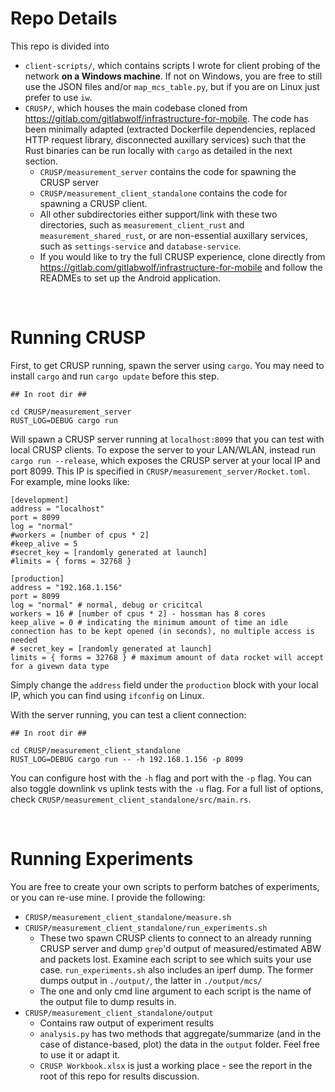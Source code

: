 # Repo Details
This repo is divided into 
- `client-scripts/`, which contains scripts I wrote for client probing of the network **on a Windows machine**. If not on Windows, you are free to still use the JSON files and/or `map_mcs_table.py`, but if you are on Linux just prefer to use `iw`.
- `CRUSP/`, which houses the main codebase cloned from https://gitlab.com/gitlabwolf/infrastructure-for-mobile. The code has been minimally adapted (extracted Dockerfile dependencies, replaced HTTP request library, disconnected auxillary services) such that the Rust binaries can be run locally with `cargo` as detailed in the next section.
    - `CRUSP/measurement_server` contains the code for spawning the CRUSP server
    - `CRUSP/measurement_client_standalone` contains the code for spawning a CRUSP client.
    - All other subdirectories either support/link with these two directories, such as `measurement_client_rust` and `measurement_shared_rust`, or are non-essential auxillary services, such as `settings-service` and `database-service`.
    - If you would like to try the full CRUSP experience, clone directly from https://gitlab.com/gitlabwolf/infrastructure-for-mobile and follow the READMEs to set up the Android application.

<br/>

# Running CRUSP
First, to get CRUSP running, spawn the server using `cargo`. You may need to install `cargo` and run `cargo update` before this step.
```
## In root dir ##

cd CRUSP/measurement_server
RUST_LOG=DEBUG cargo run
```
Will spawn a CRUSP server running at `localhost:8099` that you can test with local CRUSP clients.
To expose the server to your LAN/WLAN, instead run
`cargo run --release`, which exposes the CRUSP server at your local IP and port 8099. This IP is specified in `CRUSP/measurement_server/Rocket.toml`. For example, mine looks like:
```
[development]
address = "localhost"
port = 8099
log = "normal"
#workers = [number of cpus * 2]
#keep_alive = 5
#secret_key = [randomly generated at launch]
#limits = { forms = 32768 }

[production]
address = "192.168.1.156"
port = 8099
log = "normal" # normal, debug or cricitcal
workers = 16 # [number of cpus * 2] - hossman has 8 cores
keep_alive = 0 # indicating the minimum amount of time an idle connection has to be kept opened (in seconds), no multiple access is needed
# secret_key = [randomly generated at launch]
limits = { forms = 32768 } # maximum amount of data rocket will accept for a givewn data type
```
Simply change the `address` field under the `production` block with your local IP, which you can find using `ifconfig` on Linux.

With the server running, you can test a client connection:
```
## In root dir ##

cd CRUSP/measurement_client_standalone
RUST_LOG=DEBUG cargo run -- -h 192.168.1.156 -p 8099
```
You can configure host with the `-h` flag and port with the `-p` flag. You can also toggle downlink vs uplink tests with the `-u` flag. For a full list of options, check `CRUSP/measurement_client_standalone/src/main.rs`.

<br/>

# Running Experiments
You are free to create your own scripts to perform batches of experiments, or you can re-use mine. I provide the following:
- `CRUSP/measurement_client_standalone/measure.sh` 
- `CRUSP/measurement_client_standalone/run_experiments.sh`
    - These two spawn CRUSP clients to connect to an already running CRUSP server and dump `grep`'d output of measured/estimated ABW and packets lost. Examine each script to see which suits your use case. `run_experiments.sh` also includes an iperf dump. The former dumps output in `./output/`, the latter in `./output/mcs/`
    - The one and only cmd line argument to each script is the name of the output file to dump results in.
- `CRUSP/measurement_client_standalone/output`
    - Contains raw output of experiment results
    - `analysis.py` has two methods that aggregate/summarize (and in the case of distance-based, plot) the data in the `output` folder. Feel free to use it or adapt it.
    - `CRUSP Workbook.xlsx` is just a working place - see the report in the root of this repo for results discussion.
  